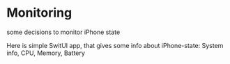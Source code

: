 # Monitoring
some decisions to monitor iPhone state

Here is simple SwitUI app, that gives some info about iPhone-state: System info, CPU, Memory, Battery
